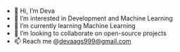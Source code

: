 - 👋 Hi, I’m Deva 
- 👀 I’m interested in Development and Machine Learning
- 🌱 I’m currently learning Machine Learning
- 💞️ I’m looking to collaborate on open-source projects
- 📫 Reach me @devaags999@gmail.com

<!---
Deva-1903/Deva-1903 is a ✨ special ✨ repository because its `README.md` (this file) appears on your GitHub profile.
You can click the Preview link to take a look at your changes.
--->
